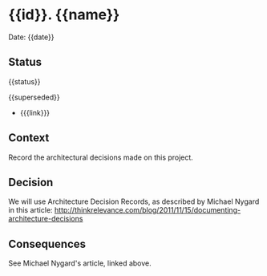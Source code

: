 # {{id}}. {{name}}

Date: {{date}}

## Status

{{status}}

{{superseded}}

* {{{link}}}

## Context

Record the architectural decisions made on this project.

## Decision

We will use Architecture Decision Records, as described by Michael Nygard in this article: http://thinkrelevance.com/blog/2011/11/15/documenting-architecture-decisions

## Consequences

See Michael Nygard's article, linked above.
